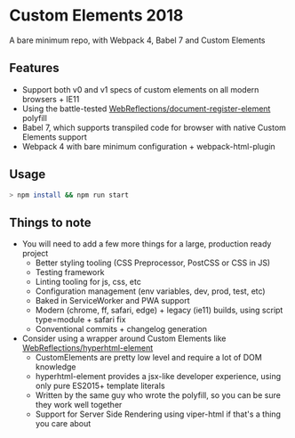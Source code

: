 # Custom Elements 2018

A bare minimum repo, with Webpack 4, Babel 7 and Custom Elements

## Features

- Support both v0 and v1 specs of custom elements on all modern browsers + IE11
- Using the battle-tested [WebReflections/document-register-element](https://github.com/WebReflection/document-register-element) polyfill
- Babel 7, which supports transpiled code for browser with native Custom Elements support
- Webpack 4 with bare minimum configuration + webpack-html-plugin

## Usage

```bash
> npm install && npm run start
```

## Things to note

- You will need to add a few more things for a large, production ready project
  - Better styling tooling (CSS Preprocessor, PostCSS or CSS in JS)
  - Testing framework
  - Linting tooling for js, css, etc
  - Configuration management (env variables, dev, prod, test, etc)
  - Baked in ServiceWorker and PWA support
  - Modern (chrome, ff, safari, edge) + legacy (ie11) builds, using script type=module + safari fix
  - Conventional commits + changelog generation
- Consider using a wrapper around Custom Elements like [WebReflections/hyperhtml-element](https://github.com/WebReflection/hyperhtml-element)
  - CustomElements are pretty low level and require a lot of DOM knowledge
  - hyperhtml-element provides a jsx-like developer experience, using only pure ES2015+ template literals
  - Written by the same guy who wrote the polyfill, so you can be sure they work well together
  - Support for Server Side Rendering using viper-html if that's a thing you care about
